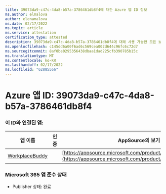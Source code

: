 ```yaml
---
title: 39073da9-c47c-4da8-b57a-3786461db8f4에 대한 Azure 앱 ID 정보
ms.author: elmalova
author: elenamalova
ms.date: 02/17/2022
ms.topic: article
ms.service: attestation
certification_type: attested
description: 39073da9-c47c-4da8-b57a-3786461db8f4에 대해 사용 가능한 모든 보안 및 규정 준수 정보입니다.
ms.openlocfilehash: c145dd6a00f6ad6c569cea002d644c96fc6c72d7
ms.sourcegitcommit: 8af0be0295356438dbaa1dad225cfb390785b15c
ms.translationtype: MT
ms.contentlocale: ko-KR
ms.lasthandoff: 02/17/2022
ms.locfileid: "62885566"
---
```

# <a name="azure-app-id-39073da9-c47c-4da8-b57a-3786461db8f4"></a>Azure 앱 ID: 39073da9-c47c-4da8-b57a-3786461db8f4


### <a name="apps-associated-with-this-id"></a>이 ID와 연결된 앱:
| **앱 이름** | **인증** | **AppSource의 보기** |
|--------------|---------------|-----------------------|
| [WorkplaceBuddy](https://docs.microsoft.com/microsoft-365-app-certification/forward/WA200001238) |  | [https://appsource.microsoft.com/product/office/WA200001238](https://appsource.microsoft.com/product/office/WA200001238) |

### <a name="microsoft-365-app-compliance-status"></a>Microsoft 365 앱 준수 상태
- Publisher 상태: 완료
